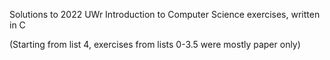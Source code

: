 Solutions to 2022 UWr Introduction to Computer Science exercises, written in C

(Starting from list 4, exercises from lists 0-3.5 were mostly paper only)   
